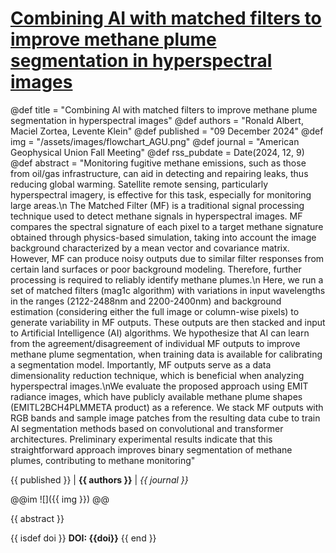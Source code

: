 # [Combining AI with matched filters to improve methane plume segmentation in hyperspectral images](https://research.ibm.com/publications/combining-ai-with-matched-filters-to-improve-methane-plume-segmentation-in-hyperspectral-images)

@def title = "Combining AI with matched filters to improve methane plume segmentation in hyperspectral images"
@def authors = "Ronald Albert, Maciel Zortea, Levente Klein"
@def published = "09 December 2024"
@def img = "/assets/images/flowchart_AGU.png"
@def journal = "American Geophysical Union Fall Meeting"
@def rss_pubdate = Date(2024, 12, 9)
@def abstract = "Monitoring fugitive methane emissions, such as those from oil/gas infrastructure, can aid in detecting and repairing leaks, thus reducing global warming. Satellite remote sensing, particularly hyperspectral imagery, is effective for this task, especially for monitoring large areas.\n The Matched Filter (MF) is a traditional signal processing technique used to detect methane signals in hyperspectral images. MF compares the spectral signature of each pixel to a target methane signature obtained through physics-based simulation, taking into account the image background characterized by a mean vector and covariance matrix. However, MF can produce noisy outputs due to similar filter responses from certain land surfaces or poor background modeling. Therefore, further processing is required to reliably identify methane plumes.\n Here, we run a set of matched filters (mag1c algorithm) with variations in input wavelengths in the ranges (2122-2488nm and 2200-2400nm) and background estimation (considering either the full image or column-wise pixels) to generate variability in MF outputs. These outputs are then stacked and input to Artificial Intelligence (AI) algorithms. We hypothesize that AI can learn from the agreement/disagreement of individual MF outputs to improve methane plume segmentation, when training data is available for calibrating a segmentation model. Importantly, MF outputs serve as a data dimensionality reduction technique, which is beneficial when analyzing hyperspectral images.\nWe evaluate the proposed approach using EMIT radiance images, which have publicly available methane plume shapes (EMITL2BCH4PLMMETA product) as a reference.  We stack MF outputs with RGB bands and sample image patches from the resulting data cube to train AI segmentation methods based on convolutional and transformer architectures. Preliminary experimental results indicate that this straightforward approach improves binary segmentation of methane plumes, contributing to methane monitoring"

{{ published }} | **{{ authors }}** | *{{ journal }}*

@@im
![]({{ img }})
@@

{{ abstract }}

{{ isdef doi }}
**DOI: {{doi}}**
{{ end }}